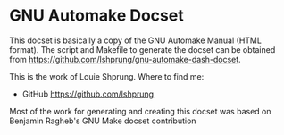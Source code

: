 GNU Automake Docset
===================

This docset is basically a copy of the GNU Automake Manual (HTML format). The
script and Makefile to generate the docset can be obtained from
<https://github.com/lshprung/gnu-automake-dash-docset>.

This is the work of Louie Shprung. Where to find me:

- GitHub <https://github.com/lshprung>

Most of the work for generating and creating this docset was based on Benjamin Ragheb's GNU Make docset contribution
